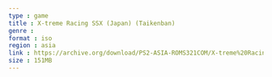 ```yaml
---
type : game
title : X-treme Racing SSX (Japan) (Taikenban)
genre : 
format : iso
region : asia
link : https://archive.org/download/PS2-ASIA-ROMS321COM/X-treme%20Racing%20SSX%20%28Japan%29%20%28Taikenban%29.7z
size : 151MB
---
```


